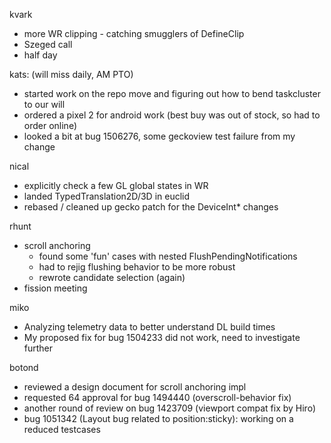 kvark
  * more WR clipping - catching smugglers of DefineClip
  * Szeged call
  * half day

kats: (will miss daily, AM PTO)
  * started work on the repo move and figuring out how to bend taskcluster to our will
  * ordered a pixel 2 for android work (best buy was out of stock, so had to order online)
  * looked a bit at bug 1506276, some geckoview test failure from my change

nical
  * explicitly check a few GL global states in WR
  * landed TypedTranslation2D/3D in euclid
  * rebased / cleaned up gecko patch for the DeviceInt* changes

rhunt
  * scroll anchoring
    * found some 'fun' cases with nested FlushPendingNotifications
    * had to rejig flushing behavior to be more robust
    * rewrote candidate selection (again)
  * fission meeting

miko
  * Analyzing telemetry data to better understand DL build times
  * My proposed fix for bug 1504233 did not work, need to investigate further

botond
  * reviewed a design document for scroll anchoring impl 
  * requested 64 approval for bug 1494440 (overscroll-behavior fix) 
  * another round of review on bug 1423709 (viewport compat fix by Hiro) 
  * bug 1051342 (Layout bug related to position:sticky): working on a reduced testcases
